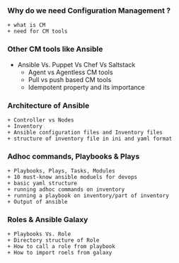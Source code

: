 ### Why do we need Configuration Management ?
    + what is CM 
    + need for CM tools 

### Other CM tools like Ansible 
* Ansible Vs. Puppet Vs Chef Vs Saltstack
    + Agent vs Agentless CM tools
    + Pull vs push based CM tools 
    + Idempotent property and its importance 
### Architecture of Ansible 
    + Controller vs Nodes
    + Inventory 
    + Ansible configuration files and Inventory files
    + structure of inventory file in ini and yaml format

### Adhoc commands, Playbooks & Plays 
    + Playbooks, Plays, Tasks, Modules 
    + 10 must-know ansible moduels for devops 
    + basic yaml structure 
    + running adhoc commands on inventory 
    + running a playbook on inventory/part of inventory
    + Output of ansible 

### Roles  & Ansible Galaxy
    + Playbooks Vs. Role
    + Directory structure of Role
    + How to call a role from playbook 
    + How to import roels from galaxy 

###
    